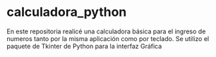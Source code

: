 # calculadora_python
En este repositoria realicé una calculadora básica para el ingreso de numeros tanto por la misma aplicación como por teclado. Se utilizo el paquete de Tkinter de Python para la interfaz Gráfica
